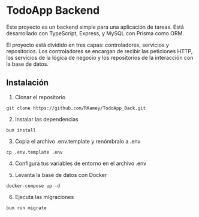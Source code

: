 # TodoApp Backend

Este proyecto es un backend simple para una aplicación de tareas. Está desarrollado con 
TypeScript, Express, y MySQL con Prisma como ORM.

El proyecto está dividido en tres capas: controladores, servicios y repositorios. Los controladores
se encargan de recibir las peticiones HTTP, los servicios de la lógica de negocio y los repositorios
de la interacción con la base de datos.

## Instalación
1. Clonar el repositorio
```bashcopy
git clone https://github.com/RKamey/TodoApp_Back.git
```

2. Instalar las dependencias
```bashcopy
bun install
```

3. Copia el archivo .env.template y renómbralo a .env
```bashcopy
cp .env.template .env
```

4. Configura tus variables de entorno en el archivo .env

5. Levanta la base de datos con Docker
```bashcopy
docker-compose up -d
```

6. Ejecuta las migraciones
```bashcopy
bun run migrate
```